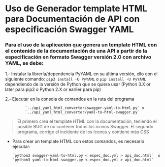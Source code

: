 # Uso de Generador template HTML para Documentación de API con especificación Swagger YAML



### Para el uso de la aplicación que genera un template HTML con el contenido de la documentación de una API a partir de la especificación en formato Swagger versión 2.0 con archivo YAML, se debe: 



1.- Instalar la librería/dependencia PyYAML en su última versión, ello con el siguiente comando:
`pip3 install -U PyYAML` o `pip install -U PyYAML` dependiendo de la versión de Python que se quiera usar (Python 3.X or later para pip3 o Python 2.X or earlier para pip)



2.- Ejecutar en la consola de comandos en la ruta del programa 

             `../api_yaml_html_converter/swagger-yaml-to-html.py` o 
             `../api_yaml_html_converter/yaml-to-html-swagger.py`

> El primero crea el template HTML con la documentación, teniendo el posible BUG de no contener todos los íconos Swagger.
> El segundo programa, corrige el incidente de los íconos y contiene más CSS



* Para crear un template HTML con estos comandos, es necesario ejecutar:

      `python3 swagger-yaml-to-html.py < espec_doc.yml > api_doc.html`  o
      `python3 yaml-to-html-swagger.py < espec_doc.yml > api_doc.html` 
 



